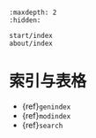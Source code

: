 ```{include} ../README.md
```

```{toctree}
:maxdepth: 2
:hidden:

start/index
about/index
```

# 索引与表格

* {ref}`genindex`
* {ref}`modindex`
* {ref}`search`
